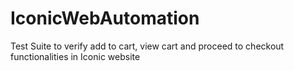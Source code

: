# IconicWebAutomation
Test Suite to verify add to cart, view cart and proceed to checkout functionalities in Iconic website
